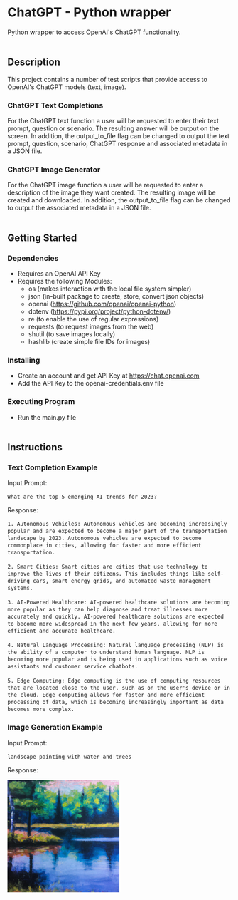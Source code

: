 # ChatGPT - Python wrapper
Python wrapper to access OpenAI's ChatGPT functionality.
<br /><br />

<!-- DESCRIPTION -->
## Description
This project contains a number of test scripts that provide access to OpenAI's ChatGPT models (text, image).
### ChatGPT Text Completions
For the ChatGPT text function a user will be requested to enter their text prompt, question or scenario. The resulting answer will be output on the screen. In addition, the output_to_file flag can be changed to output the text prompt, question, scenario, ChatGPT response and associated metadata in a JSON file.
### ChatGPT Image Generator
For the ChatGPT image function a user will be requested to enter a description of the image they want created. The resulting image will be created and downloaded. In addition, the output_to_file flag can be changed to output the associated metadata in a JSON file.
<br /><br />

<!-- GETTING STARTED -->
## Getting Started
### Dependencies
- Requires an OpenAI API Key
- Requires the following Modules:
    - os (makes interaction with the local file system simpler)
    - json (in-built package to create, store, convert json objects)
    - openai (https://github.com/openai/openai-python)
    - dotenv (https://pypi.org/project/python-dotenv/)
    - re (to enable the use of regular expressions)
    - requests (to request images from the web)
    - shutil (to save images locally)
    - hashlib (create simple file IDs for images)

### Installing
- Create an account and get API Key at https://chat.openai.com
- Add the API Key to the openai-credentials.env file

### Executing Program
- Run the main.py file
<br /><br />

<!-- INSTRUCTIONS -->
## Instructions

### Text Completion Example

Input Prompt:
```text
What are the top 5 emerging AI trends for 2023?
```
Response:
```text
1. Autonomous Vehicles: Autonomous vehicles are becoming increasingly popular and are expected to become a major part of the transportation landscape by 2023. Autonomous vehicles are expected to become commonplace in cities, allowing for faster and more efficient transportation.

2. Smart Cities: Smart cities are cities that use technology to improve the lives of their citizens. This includes things like self-driving cars, smart energy grids, and automated waste management systems.

3. AI-Powered Healthcare: AI-powered healthcare solutions are becoming more popular as they can help diagnose and treat illnesses more accurately and quickly. AI-powered healthcare solutions are expected to become more widespread in the next few years, allowing for more efficient and accurate healthcare.

4. Natural Language Processing: Natural language processing (NLP) is the ability of a computer to understand human language. NLP is becoming more popular and is being used in applications such as voice assistants and customer service chatbots.

5. Edge Computing: Edge computing is the use of computing resources that are located close to the user, such as on the user's device or in the cloud. Edge computing allows for faster and more efficient processing of data, which is becoming increasingly important as data becomes more complex.
```


### Image Generation Example

Input Prompt:
```text
landscape painting with water and trees
```
Response:

<img src="/output_chatgpt_images/images/img-hx959DWtE7QaZ8CWbSph0xo7.png" width=50% height=50%>
